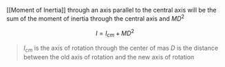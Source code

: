 [[Moment of Inertia]] through an axis parallel to the central axis will be the sum of the moment of inertia through the central axis  and $MD^2$

$$
I = I_{cm} + MD^2
$$

> $I_{cm}$ is the axis of rotation through the center of mas
> $D$ is the distance between the old axis of rotation and the new axis of rotation






